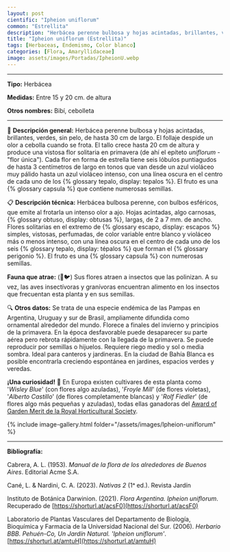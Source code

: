```yaml
---
layout: post
cientific: "Ipheion uniflorum"
common: "Estrellita"
description: "Herbácea perenne bulbosa y hojas acintadas, brillantes, verdes, sin pelo, de hasta 30 cm de largo. El follaje despide un olor a cebolla cuando se frota. El tallo crece hasta 20 cm de altura y produce una vistosa flor solitaria en primavera (de ahí el epíteto *uniflorum* - "flor única"). Cada flor en forma de estrella tiene seis lóbulos puntiagudos de hasta 3 centímetros de largo en tonos que van desde un azul violáceo muy pálido hasta un azul violáceo intenso, con una línea oscura en el centro de cada uno de los tepalos. El fruto es una capsula que contiene numerosas semillas."
title: "Ipheion uniflorum (Estrellita)"
tags: [Herbaceas, Endemismo, Color blanco]
categories: [Flora, Amaryllidaceae]
image: assets/images/Portadas/IpheionU.webp
---
```


***

**Tipo:** Herbácea

**Medidas:** Entre 15 y 20 cm. de altura

**Otros nombres:** Bibí, cebolleta

***

🌱 **Descripción general:** Herbácea perenne bulbosa y hojas acintadas, brillantes, verdes, sin pelo, de hasta 30 cm de largo. El follaje despide un olor a cebolla cuando se frota. El tallo crece hasta 20 cm de altura y produce una vistosa flor solitaria en primavera (de ahí el epíteto *uniflorum* - "flor única"). Cada flor en forma de estrella tiene seis lóbulos puntiagudos de hasta 3 centímetros de largo en tonos que van desde un azul violáceo muy pálido hasta un azul violáceo intenso, con una línea oscura en el centro de cada uno de los {% glossary tepalo, display: tepalos %}. El fruto es una {% glossary capsula %} que contiene numerosas semillas.

📋 **Descripción técnica:** Herbácea bulbosa perenne, con bulbos esféricos, que emite al frotarla un intenso olor a ajo. Hojas acintadas, algo carnosas, {% glossary obtuso, display: obtusas %}, largas, de 2 a 7 mm. de ancho. Flores solitarias en el extremo de {% glossary escapo, display: escapos %} simples, vistosas, perfumadas, de color variable entre blanco y violáceo más o menos intenso, con una línea oscura en el centro de cada uno de los seis {% glossary tepalo, display: tépalos %} que forman el {% glossary perigonio %}. El fruto es una {% glossary capsula %} con numerosas semillas.

**Fauna que atrae:** (🐝🐦) Sus flores atraen a insectos que las polinizan. A su vez, las aves insectívoras y granívoras encuentran alimento en los insectos que frecuentan esta planta y en sus semillas.

🔍 **Otros datos:** Se trata de una especie endémica de las Pampas en Argentina, Uruguay y sur de Brasil, ampliamente difundida como ornamental alrededor del mundo. Florece a finales del invierno y principios de la primavera. En la época desfavorable puede desaparecer su parte aérea pero rebrota rápidamente con la llegada de la primavera. Se puede reproducir por semillas o hijuelos. Requiere riego medio y sol o media sombra. Ideal para canteros y jardineras. En la ciudad de Bahía Blanca es posible encontrarla creciendo espontánea en jardines, espacios verdes y veredas.

**¡Una curiosidad!** 👀 En Europa existen cultivares de esta planta como '*Wisley Blue*' (con flores algo azuladas), '*Froyle Mill*' (de flores violetas), '*Alberto Castillo*' (de flores completamente blancas) y '*Rolf Fiedler*' (de flores algo más pequeñas y azuladas), todas ellas ganadoras del [Award of Garden Merit de la Royal Horticultural Society](https://www.rhs.org.uk/plants/pdfs/agm-lists/agm-ornamentals.pdf).

 {% include image-gallery.html folder="/assets/images/Ipheion-uniflorum" %}

***

**Bibliografía:**

Cabrera, A. L. (1953). *Manual de la flora de los alrededores de Buenos Aires*. Editorial Acme S.A.

Cané, L. & Nardini, C. A. (2023). *Nativas 2* (1ᵃ ed.). Revista Jardín

Instituto de Botánica Darwinion. (2021). *Flora Argentina. Ipheion uniflorum*. Recuperado de 
[https://shorturl.at/acsF0](https://shorturl.at/acsF0)

Laboratorio de Plantas Vasculares del Departamento de Biología, Bioquímica y Farmacia de la Universidad Nacional del Sur. (2006). *Herbario BBB. Pehuén-Co, Un Jardín Natural. 'Ipheion uniflorum'*. 
[https://shorturl.at/amtuH](https://shorturl.at/amtuH)
